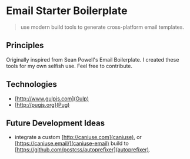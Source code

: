 # Email Starter Boilerplate
> use modern build tools to generate cross-platform email templates.

## Principles
Originally inspired from Sean Powell's Email Boilerplate. I created these tools for my own selfish use. Feel free to contribute.

## Technologies
  - [http://www.gulpjs.com](Gulp)
  - [http://pugjs.org](Pug)

## Future Development Ideas
  - integrate a custom [http://caniuse.com](caniuse), or [https://caniuse.email/](caniuse-email) build to [https://github.com/postcss/autoprefixer](autoprefixer).
  
